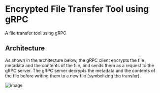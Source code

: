 # Encrypted File Transfer Tool using gRPC
A file transfer tool using gRPC

## Architecture
As shown in the architecture below, the gRPC client encrypts the file metadata and the contents of the file, and sends them as a request to the gRPC server. The gRPC server 
decrypts the metadata and the contents of the file before writing them to a new file (symbolizing the transfer).

![image](https://github.com/MaryannGitonga/encrypted-file-transfer-tool-gRPC/assets/34104277/b8632526-ff9e-4b62-a2da-d1f17e0ea05c)
